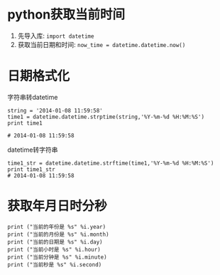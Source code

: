 # python获取当前时间

1. 先导入库: `import datetime`
2. 获取当前日期和时间: `now_time = datetime.datetime.now()`

# 日期格式化

字符串转datetime
```
string = '2014-01-08 11:59:58'
time1 = datetime.datetime.strptime(string,'%Y-%m-%d %H:%M:%S')
print time1

# 2014-01-08 11:59:58
```
datetime转字符串
```
time1_str = datetime.datetime.strftime(time1,'%Y-%m-%d %H:%M:%S')
print time1_str
# 2014-01-08 11:59:58
```

# 获取年月日时分秒

```
print ("当前的年份是 %s" %i.year)
print ("当前的月份是 %s" %i.month)
print ("当前的日期是 %s" %i.day)
print ("当前小时是 %s" %i.hour)
print ("当前分钟是 %s" %i.minute)
print ("当前秒是 %s" %i.second)
```
